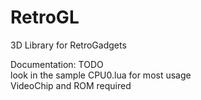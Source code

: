 # RetroGL
3D Library for RetroGadgets  

Documentation: TODO  
look in the sample CPU0.lua for most usage  
VideoChip and ROM required
